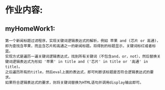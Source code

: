 作业内容:
============================

myHomeWork1:
---------------------
    第一个新闻标题过滤程序，实现关键词逻辑表达式的解析，例如 苹果 and (芯片 or 高通)，即为查找含苹果，而且含芯片和高通之一的新闻标题。将得到的标题显示，关键词标红或者标蓝。
    实现方式是遍历一遍关键词逻辑表达式，找到所有关键词（不包含and，or，not），然后替换关键词逻辑表达式为形如 '苹果' in title and ('芯片' in title or '高通' in title)。
    之后遍历所有的title，然后eval上面的表达式，即可判断该标题是否符合逻辑表达式的要求。
    如果符合逻辑表达式的要求，则将关键词替换为HTML语句并调用display输出即可。
